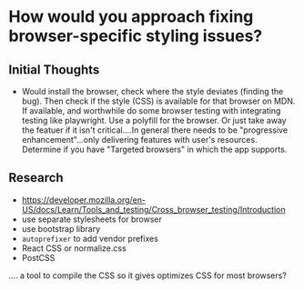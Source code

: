 # How would you approach fixing browser-specific styling issues?

## Initial Thoughts

- Would install the browser, check where the style deviates (finding the bug). Then check if the style (CSS) is available for that browser on MDN. If available, and worthwhile do some browser testing with integrating testing like playwright. Use a polyfill for the browser. Or just take away the featuer if it isn't critical....In general there needs to be "progressive enhancement"...only delivering features with user's resources. Determine if you have "Targeted browsers" in which the app supports.

## Research

- https://developer.mozilla.org/en-US/docs/Learn/Tools_and_testing/Cross_browser_testing/Introduction
- use separate stylesheets for browser
- use bootstrap library
- `autoprefixer` to add vendor prefixes
- React CSS or normalize.css
- PostCSS

.... a tool to compile the CSS so it gives optimizes CSS for most browsers?

